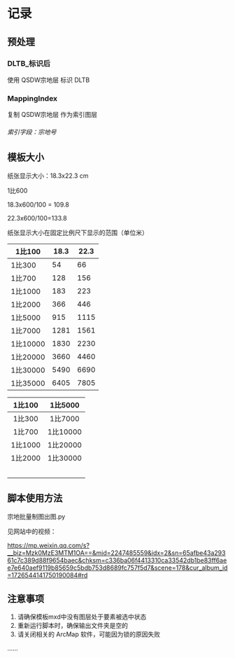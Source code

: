 # 记录



## 预处理

### DLTB_标识后

使用 QSDW宗地层 标识 DLTB



### MappingIndex

复制 QSDW宗地层 作为索引图层

###### 索引字段：宗地号



## 模板大小

纸张显示大小：18.3x22.3 cm



1比600

18.3x600/100 = 109.8

22.3x600/100=133.8

纸张显示大小在固定比例尺下显示的范围（单位米）



| 1比100   | 18.3 | 22.3 |
| -------- | ---- | ---- |
| 1比300   | 54   | 66   |
| 1比700   | 128  | 156  |
| 1比1000  | 183  | 223  |
| 1比2000  | 366  | 446  |
| 1比5000  | 915  | 1115 |
| 1比7000  | 1281 | 1561 |
| 1比10000 | 1830 | 2230 |
| 1比20000 | 3660 | 4460 |
| 1比30000 | 5490 | 6690 |
| 1比35000 | 6405 | 7805 |





| 1比100  | 1比5000  |
| :-----: | :------: |
| 1比300  | 1比7000  |
| 1比700  | 1比10000 |
| 1比1000 | 1比20000 |
| 1比2000 | 1比30000 |
|         |          |
|         |          |
|         |          |
|         |          |
|         |          |











## 脚本使用方法

宗地批量制图出图.py

见网站中的视频：

https://mp.weixin.qq.com/s?__biz=Mzk0MzE3MTM1OA==&mid=2247485559&idx=2&sn=65afbe43a29361c7c389d88f9654baec&chksm=c336ba06f4413310ca33542db1be83ff6aee7e640aef9119b85659c5bdb753d8689fc757f5d7&scene=178&cur_album_id=1726544141750190084#rd



## 注意事项

1. 请确保模板mxd中没有图层处于要素被选中状态
2. 重新运行脚本时，确保输出文件夹是空的
3. 请关闭相关的 ArcMap 软件，可能因为锁的原因失败



……